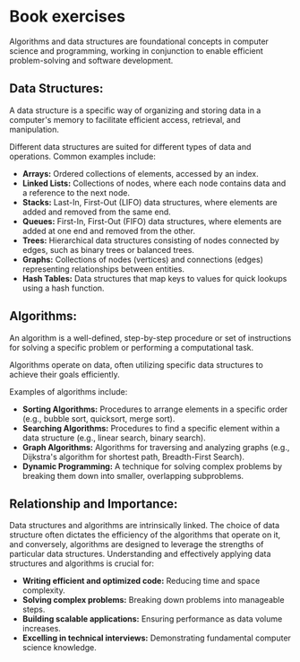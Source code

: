 # Book exercises

Algorithms and data structures are foundational concepts in computer science and programming, working in conjunction to enable efficient problem-solving and software development.

## Data Structures:
A data structure is a specific way of organizing and storing data in a computer's memory to facilitate efficient access, retrieval, and manipulation. 

Different data structures are suited for different types of data and operations. Common examples include:

 - **Arrays:** Ordered collections of elements, accessed by an index.
 - **Linked Lists:** Collections of nodes, where each node contains data and
   a reference to the next node.
 - **Stacks:** Last-In, First-Out (LIFO) data structures, where elements are
   added and removed from the same end.
 - **Queues:** First-In, First-Out (FIFO) data structures, where elements
   are added at one end and removed from the other.
 - **Trees:** Hierarchical data structures consisting of nodes connected by
   edges, such as binary trees or balanced trees.
 - **Graphs:** Collections of nodes (vertices) and connections (edges)
   representing relationships between entities.
 - **Hash Tables:** Data structures that map keys to values for quick
   lookups using a hash function.

## Algorithms:

An algorithm is a well-defined, step-by-step procedure or set of instructions for solving a specific problem or performing a computational task.

Algorithms operate on data, often utilizing specific data structures to achieve their goals efficiently. 

Examples of algorithms include:

 - **Sorting Algorithms:** Procedures to arrange elements in a specific
   order (e.g., bubble sort, quicksort, merge sort).
 - **Searching Algorithms:** Procedures to find a specific element within a
   data structure (e.g., linear search, binary search).
 - **Graph Algorithms:** Algorithms for traversing and analyzing graphs
   (e.g., Dijkstra's algorithm for shortest path, Breadth-First Search).
 - **Dynamic Programming:** A technique for solving complex problems by
   breaking them down into smaller, overlapping subproblems.

## Relationship and Importance:

Data structures and algorithms are intrinsically linked. The choice of data structure often dictates the efficiency of the algorithms that operate on it, and conversely, algorithms are designed to leverage the strengths of particular data structures. Understanding and effectively applying data structures and algorithms is crucial for:

 - **Writing efficient and optimized code:** Reducing time and space
   complexity.
 - **Solving complex problems:** Breaking down problems into manageable
   steps.
 - **Building scalable applications:** Ensuring performance as data volume
   increases.
 - **Excelling in technical interviews:** Demonstrating fundamental computer
   science knowledge.
